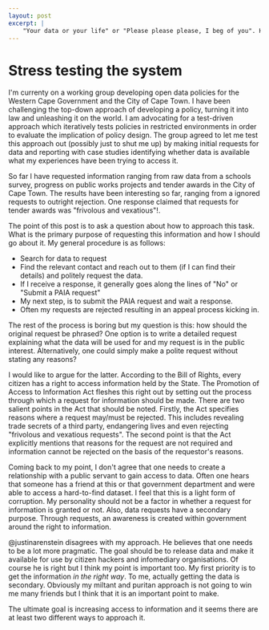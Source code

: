 ```yaml
---
layout: post
excerpt: |
    "Your data or your life" or "Please please please, I beg of you". How to ask for data from government?
---
```


Stress testing the system
=========================

I'm currenty on a working group developing open data policies for the Western Cape Government and the City of Cape Town. I have been challenging the top-down approach of developing a policy, turning it into law and unleashing it on the world. I am advocating for a test-driven approach which iteratively tests policies in restricted environments in order to evaluate the implication of policy design.  The group agreed to let me test this approach out (possibly just to shut me up) by making initial requests for data and reporting with case studies identifying whether data is available what my experiences have been trying to access it.

So far I have requested information ranging from raw data from a schools survey, progress on public works projects and tender awards in the City of Cape Town. The results have been interesting so far, ranging from a ignored requests to outright rejection. One response claimed that requests for tender awards was "frivolous and vexatious"!. 

The point of this post is to ask a question about how to approach this task. What is the primary purpose of requesting this information and how I should go about it. My general procedure is as follows:

* Search for data to request
* Find the relevant contact and reach out to them (if I can find their details) and politely request the data.
* If I receive a response, it generally goes along the lines of "No" or "Submit a PAIA request" 
* My next step, is to submit the PAIA request and wait a response.
* Often my requests are rejected resulting in an appeal process kicking in.

The rest of the process is boring but my question is this: how should the original request be phrased? One option is to write a detailed request explaining what the data will be used for and my request is in the public interest. Alternatively, one could simply make a polite request without stating any reasons? 

I would like to argue for the latter. According to the Bill of Rights, every citizen has a right to access information held by the State. The Promotion of Access to Information Act fleshes this right out by setting out the process through which a request for information should be made. There are two salient points in the Act that should be noted. Firstly, the Act specifies reasons where a request may/must be rejected. This includes revealing trade secrets of a third party, endangering lives and even rejecting "frivolous and vexatious requests". The second point is that the Act explicitly mentions that reasons for the request are not required and information cannot be rejected on the basis of the requestor's reasons.

Coming back to my point, I don't agree that one needs to create a relationship with a public servant to gain access to data. Often one hears that someone has a friend at this or that government department and were able to access a hard-to-find dataset. I feel that this is a light form of corruption. My personality should not be a factor in whether a request for information is granted or not. Also, data requests have a secondary purpose. Through requests, an awareness is created within government around the right to information. 

\@justinarenstein disagrees with my approach. He believes that one needs to be a lot more pragmatic. The goal should be to release data and make it available for use by citizen hackers and infomediary organisations. Of course he is right but I think my point is important too. My first priority is to get the information _in the right way_. To me, actually getting the data is secondary. Obviously my miltant and puritan approach is not going to win me many friends but I think that it is an important point to make. 

The ultimate goal is increasing access to information and it seems there are at least two different ways to approach it.


